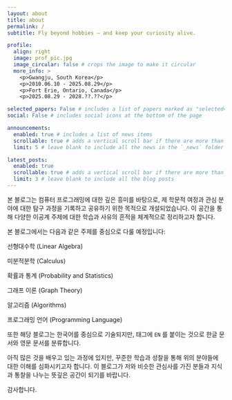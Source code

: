 ```yaml
---
layout: about
title: about
permalink: /
subtitle: Fly beyond hobbies — and keep your curiosity alive.

profile:
  align: right
  image: prof_pic.jpg
  image_circular: false # crops the image to make it circular
  more_info: >
    <p>Gwangju, South Korea</p>
    <p>2010.06.10 - 2025.08.29</p>
    <p>Fort Erie, Ontario, Canada</p>
    <p>2025.08.29 - 2028.??.??</p>

selected_papers: False # includes a list of papers marked as "selected={true}"
social: False # includes social icons at the bottom of the page

announcements:
  enabled: true # includes a list of news items
  scrollable: true # adds a vertical scroll bar if there are more than 3 news items
  limit: 5 # leave blank to include all the news in the `_news` folder

latest_posts:
  enabled: true
  scrollable: true # adds a vertical scroll bar if there are more than 3 new posts items
  limit: 3 # leave blank to include all the blog posts
---
```


본 블로그는 컴퓨터 프로그래밍에 대한 깊은 흥미를 바탕으로, 제 학문적 여정과 관심 분야에 대한 탐구 과정을 기록하고 공유하기 위한 목적으로 개설되었습니다. 이 공간을 통해 다양한 이공계 주제에 대한 학습과 사유의 흔적을 체계적으로 정리하고자 합니다.

본 블로그에서는 다음과 같은 주제를 중심으로 다룰 예정입니다:

선형대수학 (Linear Algebra)

미분적분학 (Calculus)

확률과 통계 (Probability and Statistics)

그래프 이론 (Graph Theory)

알고리즘 (Algorithms)

프로그래밍 언어 (Programming Language)

또한 해당 블로그는 한국어를 중심으로 기술되지만, 태그에 `EN` 를 붙이는 것으로 한글 문서와 영문 문서를 분류합니다.

아직 많은 것을 배우고 있는 과정에 있지만, 꾸준한 학습과 성찰을 통해 위의 분야들에 대한 이해를 심화시키고자 합니다. 이 블로그가 저와 비슷한 관심사를 가진 분들과 지식과 통찰을 나누는 뜻깊은 공간이 되기를 바랍니다.

감사합니다.

